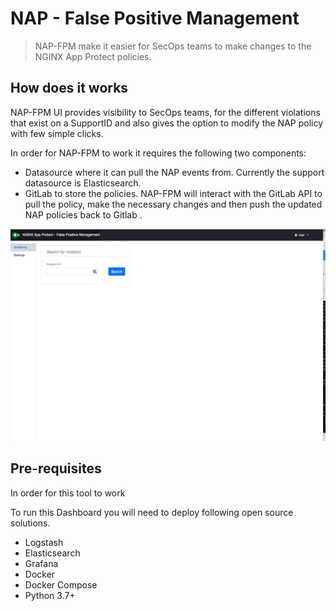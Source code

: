 # NAP - False Positive Management
> NAP-FPM make it easier for SecOps teams to make changes to the NGINX App Protect policies.


## How does it works
NAP-FPM UI provides visibility to SecOps teams, for the different violations that exist on a SupportID and also gives the option to modify the NAP policy  with few simple clicks.


In order for NAP-FPM to work it requires the following two components:
- Datasource where it can pull the NAP events from. Currently the support datasource is Elasticsearch. 
- GitLab to store the policies. NAP-FPM will interact with the GitLab API to pull the policy, make the necessary changes and then push the updated NAP policies back to Gitlab .

<img src="fpm-demo.gif"/>

## Pre-requisites
In order for this tool to work 

To run this Dashboard you will need to deploy following open source solutions. 
- Logstash
- Elasticsearch 
- Grafana
- Docker
- Docker Compose
- Python 3.7+

